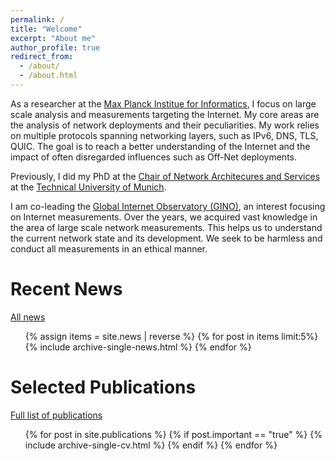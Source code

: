```yaml
---
permalink: /
title: "Welcome"
excerpt: "About me"
author_profile: true
redirect_from: 
  - /about/
  - /about.html
---
```


As a researcher at the [Max Planck Institue for Informatics](https://www.mpi-inf.mpg.de/departments/inet), I focus on large scale analysis and measurements targeting the Internet. My core areas are the analysis of network deployments and their peculiarities. My work relies on multiple protocols spanning networking layers, such as IPv6, DNS, TLS, QUIC.
The goal is to reach a better understanding of the Internet and the impact of often disregarded influences such as Off-Net deployments.

Previously, I did my PhD at the [Chair of Network Architecures and Services](https://net.in.tum.de/) at the [Technical University of Munich](https://www.tum.de/en/).

I am co-leading the [Global Internet Observatory (GINO)](https://net.in.tum.de/projects/gino/), an interest focusing on Internet measurements. Over the years, we acquired vast knowledge in the area of large scale network measurements. This helps us to understand the current network state and its development. We seek to be harmless and conduct all measurements in an ethical manner.

Recent News
=====
[All news](/news)

<ul>
{% assign items = site.news | reverse %}
{% for post in items limit:5%}
  {% include archive-single-news.html %}
{% endfor %}
</ul>

Selected Publications
======
[Full list of publications](/publications)

  <ul>{% for post in site.publications %}
    {% if post.important == "true" %}
      {% include archive-single-cv.html %}
    {% endif %}
  {% endfor %}</ul>

